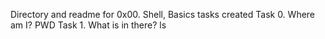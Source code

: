 Directory and readme for 0x00. Shell, Basics tasks created
Task 0. Where am I? PWD
Task 1. What is in there? ls
